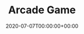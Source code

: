 ---
title: Arcade Game
date: 2020-07-07T00:00:00+00:00
stack: [ python ]
video_name: pygame.mp4
description: An arcade game written in python using the pygame library. The aim of the game is to collect all the coins and then the star while staying on the platforms and avoiding enemy frogs and blobs.
github: https://github.com/TobiBrady/Arcade_Pygame
---